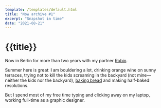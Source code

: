 ```yaml
---
template: /templates/default.html
title: "Now archive #1"
excerpt: "Snapshot in time"
date: "2021-08-21"
---
```


# {{title}}

Now in Berlin for more than two years with my partner [Robin](https://robinmetral.com/).

Summer here is great: I am bouldering a lot, drinking orange wine on sunny terraces, trying not to kill the kids screaming in the backyard (not mine—neither the kids nor the backyard), [baking bread](/recipes/) and making half-baked resolutions.

But I spend most of my free time typing and clicking away on my laptop, working full-time as a graphic designer.

